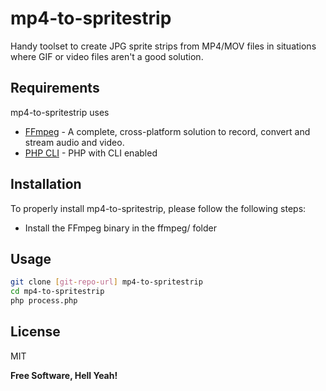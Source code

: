 mp4-to-spritestrip
==================

Handy toolset to create JPG sprite strips from MP4/MOV files in situations where GIF or video files aren't a good solution.



Requirements
-----------

mp4-to-spritestrip uses

* [FFmpeg] - A complete, cross-platform solution to record, convert and stream audio and video.
* [PHP CLI] - PHP with CLI enabled



Installation
-----------

To properly install mp4-to-spritestrip, please follow the following steps:

* Install the FFmpeg binary in the ffmpeg/ folder



Usage
-----------

```sh
git clone [git-repo-url] mp4-to-spritestrip
cd mp4-to-spritestrip
php process.php
```



License
-----------

MIT

**Free Software, Hell Yeah!**

[FFmpeg]:https://www.ffmpeg.org/download.html
[PHP CLI]:https://www.php.net
